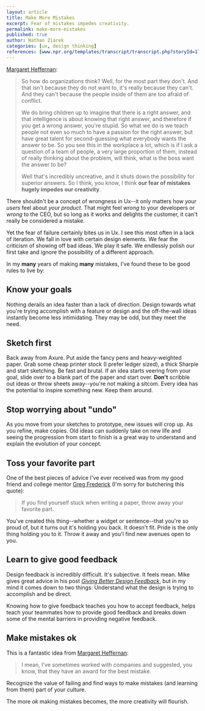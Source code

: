 ```yaml
---
layout: article
title: Make More Mistakes
excerpt: Fear of mistakes impedes creativity.
permalink: make-more-mistakes
published: true
author: Nathan Ziarek
categories: [ux, design thinking]
references: [www.npr.org/templates/transcript/transcript.php?storyId=174037793|NPR: TED Radio Hour,muledesign.com/2010/12/giving-better-design-feedback|Mule Design]
---
```


[Margaret Heffernan]:

> So how do organizations think? Well, for the most part they don't. And that isn't because they do not want to, it's really because they can't. And they can't because the people inside of them are too afraid of conflict.
> 
> We do bring children up to imagine that there is a right answer, and that intelligence is about knowing that right answer, and therefore if you get a wrong answer, you're stupid. So what we do is we teach people not even so much to have a passion for the right answer, but have great talent for second-guessing what everybody wants the answer to be. So you see this in the workplace a lot, which is if I ask a question of a team of people, a very large proportion of them, instead of really thinking about the problem, will think, what is the boss want the answer to be?
>
> Well that's incredibly uncreative, and it shuts down the possibility for superior answers. So I think, you know, I think **our fear of mistakes hugely impedes our creativity**.

There shouldn't be a concept of wrongness in Ux--it only matters how *your users* feel about *your product*. That might feel *wrong* to your developers or *wrong* to the CEO, but so long as it works and delights the customer, it can't really be considered a mistake.

Yet the fear of failure certainly bites us in Ux. I see this most often in a lack of iteration. We fall in love with certain design elements. We fear the criticism of showing off bad ideas. We play it safe. We endlessly polish our first take and ignore the possibility of a different approach.

In my **many** years of making **many** mistakes, I've found these to be good rules to live by:

## Know your goals

Nothing derails an idea faster than a lack of direction. Design towards what you're trying accomplish with a feature or design and the off-the-wall ideas instantly become less intimidating. They may be odd, but they meet the need.

## Sketch first

Back away from Axure. Put aside the fancy pens and heavy-weighted paper. Grab some cheap printer stock (I prefer ledger sized), a thick Sharpie and start sketching. Be fast and brutal. If an idea starts veering from your goal, slide over to a blank part of the paper and start over. **Don't** scribble out ideas or throw sheets away--you're not making a sitcom. Every idea has the potential to inspire something new. Keep them around.

## Stop worrying about "undo"

As you move from your sketches to prototype, new issues will crop up. As you refine, make copies. Old ideas can suddenly take on new life and seeing the progression from start to finish is a great way to understand and explain the evolution of your concept.

## Toss your favorite part

One of the best pieces of advice I've ever received was from my good friend and college mentor [Greg Frederick] (I'm sorry for butchering this quote):

> If you find yourself stuck when writing a paper, throw away your favorite part.

You've created this thing--whether a widget or sentence--that you're so proud of, but it turns out it's holding you back. It doesn't fit. Pride is the only thing holding you to it. Throw it away and you'l find new avenues open to you.

## Learn to give good feedback

Design feedback is incredibly difficult. It's subjective. It feels mean. Mike gives great advice in his post *[Giving Better Design Feedback]*, but in my mind it comes down to two things: Understand what the design is trying to accomplish and be direct.

Knowing how to give feedback teaches you how to accept feedback, helps teach your teammates how to provide good feedback and breaks down some of the mental barriers in providing negative feedback.

## Make mistakes ok

This is a fantastic idea from [Margaret Heffernan]:

> I mean, I've sometimes worked with companies and suggested, you know, that they have an award for the best mistake.

Recognize the value of failing and find ways to make mistakes (and learning from them) part of your culture.

The more *ok* making mistakes becomes, the more creativity will flourish.


[Margaret Heffernan]: http://www.npr.org/templates/transcript/transcript.php?storyId=174037793
[Greg Frederick]: https://www.linkedin.com/profile/view?id=22298881
[Giving Better Design Feedback]: http://muledesign.com/2010/12/giving-better-design-feedback/